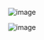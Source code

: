 ![image](https://github.com/user-attachments/assets/f5139e9e-ad5b-46d6-8e71-2808d1d64011)

![image](https://github.com/user-attachments/assets/206d0949-37fd-42bb-b06d-f37ddec32e3f)
